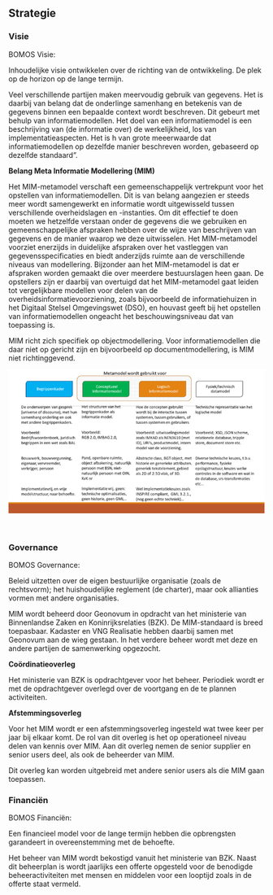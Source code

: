 ##	Strategie

### Visie

<div class='note'>
 BOMOS Visie: 
 
 Inhoudelijke visie ontwikkelen over de richting van de ontwikkeling. De plek op de horizon op de lange termijn.
</div>


Veel verschillende partijen maken meervoudig gebruik van gegevens. Het is daarbij van belang dat de onderlinge samenhang en betekenis van de gegevens binnen een bepaalde context wordt beschreven. Dit gebeurt met behulp van informatiemodellen. Het doel van een informatiemodel is een beschrijving van (de informatie over) de werkelijkheid, los van implementatieaspecten. Het is h van grote meeerwaarde dat informatiemodellen op dezelfde manier beschreven worden, gebaseerd op dezelfde standaard”.

**Belang Meta Informatie Modellering (MIM)**

Het MIM-metamodel verschaft een gemeenschappelijk vertrekpunt voor het opstellen van informatiemodellen. Dit is van belang aangezien er steeds meer wordt samengewerkt en informatie wordt uitgewisseld tussen verschillende overheidslagen en -instanties. Om dit effectief te doen moeten we hetzelfde verstaan onder de gegevens die we gebruiken en gemeenschappelijke afspraken hebben over de wijze van beschrijven van gegevens en de manier waarop we deze uitwisselen. Het MIM-metamodel voorziet enerzijds in duidelijke afspraken over het vastleggen van gegevensspecificaties en biedt anderzijds ruimte aan de verschillende niveaus van modellering. Bijzonder aan het MIM-metamodel is dat er afspraken worden gemaakt die over meerdere bestuurslagen heen gaan. De opstellers zijn er daarbij van overtuigd dat het MIM-metamodel gaat leiden tot vergelijkbare modellen voor delen van de overheidsinformatievoorziening, zoals bijvoorbeeld de informatiehuizen in het Digitaal Stelsel Omgevingswet (DSO), en houvast geeft bij het opstellen van informatiemodellen ongeacht het beschouwingsniveau dat van toepassing is.

MIM richt zich specifiek op objectmodellering. Voor informatiemodellen die daar niet op gericht zijn en bijvoorbeeld op documentmodellering, is MIM niet richtinggevend.


![Toepassing MIM](media/Toepassing_MIM.png)
 
 

###	Governance

<div class='note'>
 BOMOS Governance: 
 
 Beleid uitzetten over de eigen bestuurlijke organisatie (zoals de rechtsvorm); het huishoudelijke reglement (de charter), maar ook allianties vormen met andere organisaties.
</div>



MIM wordt beheerd door Geonovum in opdracht van het ministerie van Binnenlandse Zaken en Koninrijksrelaties (BZK). De MIM-standaard is breed toepasbaar. Kadaster en VNG Realisatie hebben daarbij samen met Geonovum aan de wieg gestaan. In het verdere beheer wordt met deze en andere partijen de samenwerking opgezocht.

**Coördinatieoverleg**

Het ministerie van BZK is opdrachtgever voor het beheer. 
Periodiek wordt er met de opdrachtgever overlegd over de voortgang en de te plannen activiteiten.




**Afstemmingsoverleg**

Voor het MIM wordt er een afstemmingsoverleg ingesteld wat twee keer per jaar bij elkaar komt. De rol van dit overleg is het op operationeel niveau delen van kennis over MIM.
Aan dit overleg nemen de senior supplier en senior users deel, als ook de beheerder van MIM. 

Dit overleg kan worden uitgebreid met andere senior users als die MIM gaan toepassen.


### Financiën

<div class='note'>
 BOMOS Financiën: 
 
 Een financieel model voor de lange termijn hebben die opbrengsten garandeert in overeenstemming met de behoefte.
</div>


Het beheer van MIM wordt bekostigd vanuit het ministerie van BZK. 
Naast dit beheerplan is wordt jaarlijks een offerte opgesteld voor de benodigde beheeractiviteiten met mensen en middelen voor een looptijd zoals in de offerte staat vermeld.
